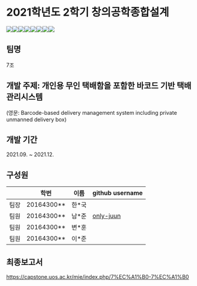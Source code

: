 #  2021학년도 2학기 창의공학종합설계
<div class = "shields" style = "display: flex; "> 
    <img src = "https://img.shields.io/github/issues/only-juun/MIE_capstone">
    <img src = "https://img.shields.io/github/forks/only-juun/MIE_capstone">
    <img src = "https://img.shields.io/github/stars/only-juun/MIE_capstone">
    <img src="https://img.shields.io/github/languages/top/only-juun/MIE_capstone" />
    <img src="https://img.shields.io/github/languages/count/only-juun/MIE_capstone" />
    <img src="https://img.shields.io/github/last-commit/only-juun/MIE_capstone"/>
    <img src="https://img.shields.io/github/license/only-juun/MIE_capstone" />
    <img src="https://hits.seeyoufarm.com/api/count/incr/badge.svg?url=https%3A%2F%2Fgithub.com%2Fonly-juun%2F6x3equals18&count_bg=%2379C83D&title_bg=%23555555&icon=&icon_color=%23E7E7E7&title=hits&edge_flat=false"/>
</div>

## 팀명
7조

## 개발 주제: 개인용 무인 택배함을 포함한 바코드 기반 택배 관리시스템
(영문: Barcode-based delivery management system including private unmanned delivery box)

## 개발 기간
2021.09. ~ 2021.12.

## 구성원
||학번 |이름|github username|
|--|--|--|--|
|팀장|20164300**|한*국||
|팀원|20164300**|남*준|<a href = "https://github.com/only-juun">only-juun</a>|
|팀원|20164300**|변*훈||
|팀원|20164300**|이*준||

## 최종보고서
https://capstone.uos.ac.kr/mie/index.php/7%EC%A1%B0-7%EC%A1%B0

                                                                                                              
